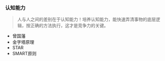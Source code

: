 ### 认知能力

> 人与人之间的差别在于认知能力！培养认知能力，能快速弄清事物的底层逻辑，按正确的方法执行，这才是竞争力的关键。

- 曾国藩
- 金字塔原理
- STAR
- SMART原则

